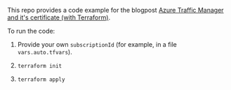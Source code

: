 This repo provides a code example for the blogpost
[Azure Traffic Manager and it's certificate (with Terraform)](https://teletype.in/@egorshulga/traffic-manager-certificate).

To run the code:

1. Provide your own `subscriptionId` (for example, in a file `vars.auto.tfvars`).

2. `terraform init`

3. `terraform apply`
